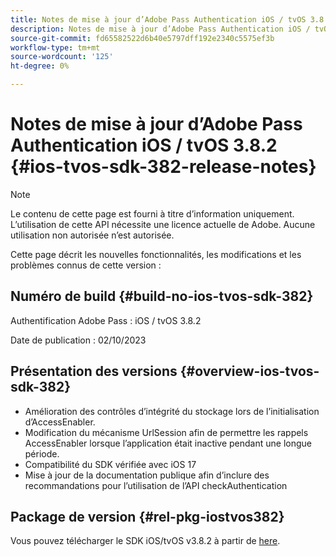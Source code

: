 ```yaml
---
title: Notes de mise à jour d’Adobe Pass Authentication iOS / tvOS 3.8.2
description: Notes de mise à jour d’Adobe Pass Authentication iOS / tvOS 3.8.2
source-git-commit: fd65582522d6b40e5797dff192e2340c5575ef3b
workflow-type: tm+mt
source-wordcount: '125'
ht-degree: 0%

---
```


# Notes de mise à jour d’Adobe Pass Authentication iOS / tvOS 3.8.2 {#ios-tvos-sdk-382-release-notes}

>[!NOTE]
>
>Le contenu de cette page est fourni à titre d’information uniquement. L’utilisation de cette API nécessite une licence actuelle de Adobe. Aucune utilisation non autorisée n’est autorisée.

Cette page décrit les nouvelles fonctionnalités, les modifications et les problèmes connus de cette version :

## Numéro de build {#build-no-ios-tvos-sdk-382}

Authentification Adobe Pass : iOS / tvOS 3.8.2

Date de publication : 02/10/2023



## Présentation des versions {#overview-ios-tvos-sdk-382}

* Amélioration des contrôles d’intégrité du stockage lors de l’initialisation d’AccessEnabler.
* Modification du mécanisme UrlSession afin de permettre les rappels AccessEnabler lorsque l’application était inactive pendant une longue période.
* Compatibilité du SDK vérifiée avec iOS 17
* Mise à jour de la documentation publique afin d’inclure des recommandations pour l’utilisation de l’API checkAuthentication


## Package de version {#rel-pkg-iostvos382}

Vous pouvez télécharger le SDK iOS/tvOS v3.8.2 à partir de [here](https://tve.zendesk.com/hc/en-us/articles/204963209-iOS-tvOS-Native-AccessEnabler-Library).
